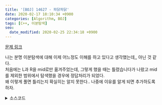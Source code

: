 ```yaml
---
title: '[BOJ] 14627 - 파닭파닭'
date: 2020-02-17 18:10:34 +0900
categories: [Algorithm, BOJ]
tags: [C++, 이분탐색]
seo:
  date_modified: 2020-02-25 22:34:18 +0900
---
```


[문제 링크](https://www.acmicpc.net/problem/14627)

나는 분명 이분탐색에 대해 이제 어느정도 이해를 하고 있다고 생각했는데,, 아닌 것 같다.<br>
처음에는 L과 R을 mid로만 옮겨주었는데, 그렇게 했을 때는 틀렸습니다가 나왔고 mid를 제외한 범위에서 탐색했을 경우에 정답처리가 되었다.<br>
왜 이렇게 풀면 틀리는지 확실히는 알지 못한다.. 나중에 이유를 알게 되면 추가하도록 하자.

<details>
  <summary> 소스코드 </summary>
    <div markdown="1">

```c++
#include <iostream>
#include <algorithm>
#include <limits.h>
#define MAX 1000000000
using namespace std;
typedef long long ll;

ll len[1000005];
ll all;

int main(void) {
    int s, c;
    scanf("%d %d", &s, &c);
    for (int i = 0; i < s; i++) {
        scanf("%lld", len + i);
        all += len[i];
    }
    ll L = 1, R = MAX + 1, ans = LLONG_MAX - 1;
    while (L <= R) {
        ll mid = (L + R) / 2, cnt = 0;
        for (ll now : len) {
            cnt += now / mid;
            if (cnt >= c) {
                ans = min(ans, all - mid * c);
                break;
            }
        }
        if (L == mid) {
            cnt = 0;
            for (ll now : len) {
                cnt += now / R;
                if (cnt >= c) {
                    ans = min(ans, all - R * c);
                    break;
                }
            }
            break;
        }
        if (cnt < c) R = mid - 1;
        else L = mid + 1;
    }
    printf("%lld", ans);
    return 0;
}
```

</div>
</details>